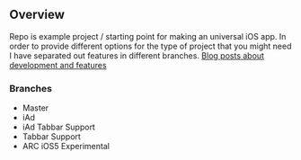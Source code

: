 ## Overview

Repo is example project / starting point for making an universal iOS app. In order to provide different options for the type of project that you might need I have separated out features in different branches. [Blog posts about development and features](http://blog.corywiles.com/?sort=&search=universal)


### Branches

* Master
* iAd
* iAd Tabbar Support
* Tabbar Support
* ARC iOS5 Experimental

